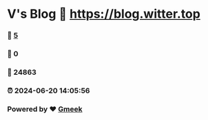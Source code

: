 # V's Blog :link: https://blog.witter.top 
### :page_facing_up: [5](https://blog.witter.top/tag.html) 
### :speech_balloon: 0 
### :hibiscus: 24863 
### :alarm_clock: 2024-06-20 14:05:56 
### Powered by :heart: [Gmeek](https://github.com/Meekdai/Gmeek)
